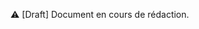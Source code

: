 <!DOCTYPE html>
<html lang="fr">
    <head>
        <meta charset="utf8"/>
        <title>CM1 (PW)</title>
        <meta name="color-scheme" content="dark light">
        <meta name="viewport" content="width=device-width, initial-scale=1"/>
        <link   href="/skeleton/index.css"  rel="stylesheet">
        <script  src="/skeleton/index.js"  type="module"     blocking="render" async></script>
    </head>
    <body>
        <main>

⚠ [Draft] Document en cours de rédaction.

</main>
    </body>
</html>
